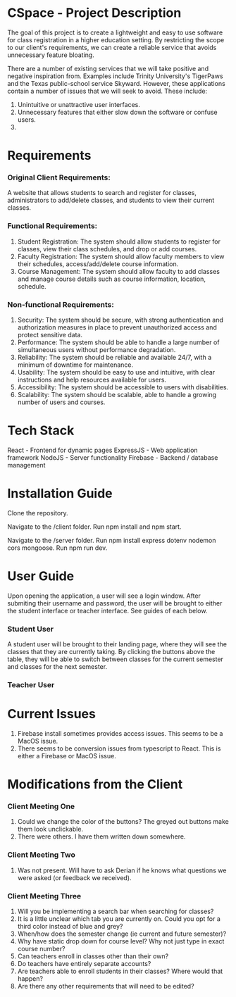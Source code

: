 # CSpace - Project Description

The goal of this project is to create a lightweight and easy to use software for class registration in a higher education setting. By restricting the scope to our client's requirements, we can create a reliable service that avoids unnecessary feature bloating. 

There are a number of existing services that we will take positive and negative inspiration from. Examples include Trinity University's TigerPaws and the Texas public-school service Skyward. However, these applications contain a number of issues that we will seek to avoid. These include:
1. Unintuitive or unattractive user interfaces.
2. Unnecessary features that either slow down the software or confuse users.
3. 

# Requirements

### Original Client Requirements:
A website that allows students to search and register for classes, administrators to add/delete classes, and students to view their current classes.

### Functional Requirements:
1. Student Registration: The system should allow students to register for classes, view their class schedules, and drop or add courses.
2. Faculty Registration: The system should allow faculty members to view their schedules, access/add/delete course information.
3. Course Management: The system should allow faculty to add classes and manage course details such as course information, location, schedule.

### Non-functional Requirements:
1. Security: The system should be secure, with strong authentication and authorization measures in place to prevent unauthorized access and protect sensitive data.
2. Performance: The system should be able to handle a large number of simultaneous users without performance degradation.
3. Reliability: The system should be reliable and available 24/7, with a minimum of downtime for maintenance.
4. Usability: The system should be easy to use and intuitive, with clear instructions and help resources available for users.
5. Accessibility: The system should be accessible to users with disabilities.
6. Scalability: The system should be scalable, able to handle a growing number of users and courses.

# Tech Stack

React - Frontend for dynamic pages
ExpressJS - Web application framework
NodeJS - Server functionality
Firebase - Backend / database management

# Installation Guide

Clone the repository.

Navigate to the /client folder.
Run npm install and npm start.

Navigate to the /server folder.
Run npm install express dotenv nodemon cors mongoose.
Run npm run dev.

# User Guide

Upon opening the application, a user will see a login window. After submiting their username and password, the user will be brought to either the student interface or teacher interface. See guides of each below.

### Student User

A student user will be brought to their landing page, where they will see the classes that they are currently taking. By clicking the buttons above the table, they will be able to switch between classes for the current semester and classes for the next semester.

### Teacher User

# Current Issues

1. Firebase install sometimes provides access issues. This seems to be a MacOS issue.
2. There seems to be conversion issues from typescript to React. This is either a Firebase or MacOS issue.

# Modifications from the Client

### Client Meeting One
1. Could we change the color of the buttons? The greyed out buttons make them look unclickable.
2. There were others. I have them written down somewhere.

### Client Meeting Two
1. Was not present. Will have to ask Derian if he knows what questions we were asked (or feedback we received).

### Client Meeting Three
1. Will you be implementing a search bar when searching for classes?
2. It is a little unclear which tab you are currently on. Could you opt for a third color instead of blue and grey?
3. When/how does the semester change (ie current and future semester)?
4. Why have static drop down for course level? Why not just type in exact course number?
5. Can teachers enroll in classes other than their own?
6. Do teachers have entirely separate accounts?
7. Are teachers able to enroll students in their classes? Where would that happen?
8. Are there any other requirements that will need to be edited?

